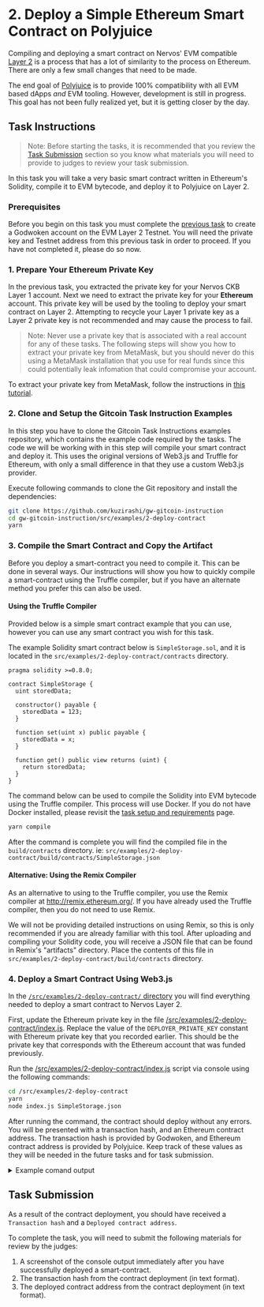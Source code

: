 # 2. Deploy a Simple Ethereum Smart Contract on Polyjuice

Compiling and deploying a smart contract on Nervos' EVM compatible [Layer 2](../conceptual-explainers/structure.md#layer-1--layer-2) is a process that has a lot of similarity to the process on Ethereum. There are only a few small changes that need to be made.

The end goal of [Polyjuice](../conceptual-explainers/frameworks.md#polyjuice) is to provide 100% compatibility with all EVM based dApps *and* EVM tooling. However, development is still in progress. This goal has not been fully realized yet, but it is getting closer by the day.

## Task Instructions

> Note: Before starting the tasks, it is recommended that you review the [Task Submission](#task-submission) section so you know what materials you will need to provide to judges to review your task submission.

In this task you will take a very basic smart contract written in Ethereum's Solidity, compile it to EVM bytecode, and deploy it to Polyjuice on Layer 2.

### Prerequisites

Before you begin on this task you must complete the [previous task](1.create.godwoken.account.md) to create a Godwoken account on the EVM Layer 2 Testnet. You will need the private key and Testnet address from this previous task in order to proceed. If you have not completed it, please do so now.

### 1. Prepare Your Ethereum Private Key

In the previous task, you extracted the private key for your Nervos CKB Layer 1 account. Next we need to extract the private key for your **Ethereum** account. This private key will be used by the tooling to deploy your smart contract on Layer 2. Attempting to recycle your Layer 1 private key as a Layer 2 private key is not recommended and may cause the process to fail.

> Note: Never use a private key that is associated with a real account for any of these tasks. The following steps will show you how to extract your private key from MetaMask, but you should never do this using a MetaMask installation that you use for real funds since this could potentially leak infomation that could compromise your account.

To extract your private key from MetaMask, follow the instructions in [this tutorial](../component-tutorials/5.extract.ethereum.private.key.md).

### 2. Clone and Setup the Gitcoin Task Instruction Examples

In this step you have to clone the Gitcoin Task Instructions examples repository, which contains the example code required by the tasks. The code we will be working with in this step will compile your smart contract and deploy it. This uses the original versions of Web3.js and Truffle for Ethereum, with only a small difference in that they use a custom Web3.js provider.

Execute following commands to clone the Git repository and install the dependencies:

```sh
git clone https://github.com/kuzirashi/gw-gitcoin-instruction
cd gw-gitcoin-instruction/src/examples/2-deploy-contract
yarn
```

### 3. Compile the Smart Contract and Copy the Artifact

Before you deploy a smart-contract you need to compile it. This can be done in several ways. Our instructions will show you how to quickly compile a smart-contract using the Truffle compiler, but if you have an alternate method you prefer this can also be used.

#### Using the Truffle Compiler

Provided below is a simple smart contract example that you can use, however you can use any smart contract you wish for this task.

The example Solidity smart contract below is `SimpleStorage.sol`, and it is located in the `src/examples/2-deploy-contract/contracts` directory.

```solidity
pragma solidity >=0.8.0;

contract SimpleStorage {
  uint storedData;

  constructor() payable {
    storedData = 123;
  }

  function set(uint x) public payable {
    storedData = x;
  }

  function get() public view returns (uint) {
    return storedData;
  }
}
```

The command below can be used to compile the Solidity into EVM bytecode using the Truffle compiler. This process will use Docker. If you do not have Docker installed, please revisit the [task setup and requirements](../task-setup-and-requirements/task-setup-and-requirements.md) page.

```sh
yarn compile
```

After the command is complete you will find the compiled file in the `build/contracts` directory. ie: `src/examples/2-deploy-contract/build/contracts/SimpleStorage.json`

#### Alternative: Using the Remix Compiler

As an alternative to using to the Truffle compiler, you use the Remix compiler at http://remix.ethereum.org/. If you have already used the Truffle compiler, then you do not need to use Remix.

We will not be providing detailed instructions on using Remix, so this is only recommended if you are already familiar with this tool. After uploading and compiling your Solidity code, you will receive a JSON file that can be found in Remix's "artifacts" directory. Place the contents of this file in `src/examples/2-deploy-contract/build/contracts` directory.

### 4. Deploy a Smart Contract Using Web3.js

In the [`/src/examples/2-deploy-contract/` directory](/src/examples/2-deploy-contract/) you will find everything needed to deploy a smart contract to Nervos Layer 2.

First, update the Ethereum private key in the file [/src/examples/2-deploy-contract/index.js](/src/examples/2-deploy-contract/index.js). Replace the value of the `DEPLOYER_PRIVATE_KEY` constant with Ethereum private key that you recorded earlier. This should be the private key that corresponds with the Ethereum account that was funded previously.

Run the [/src/examples/2-deploy-contract/index.js](/src/examples/2-deploy-contract/index.js) script via console using the following commands:

```sh
cd /src/examples/2-deploy-contract
yarn
node index.js SimpleStorage.json
```

After running the command, the contract should deploy without any errors. You will be presented with a transaction hash, and an Ethereum contract address. The transaction hash is provided by Godwoken, and Ethereum contract address is provided by Polyjuice. Keep track of these values as they will be needed in the future tasks and for task submission.

<details>
<summary>Example comand output</summary>

```txt
➜ node index.js SimpleStorage.json
Deploying contract...
Transaction hash: 0x266c4887b8ad47456cc12e135858d8cd96b4795f8a93036b18d917df970781ec
Deployed contract address: 0xC46e27169824290EcaEf6E14503C1a6DE72d41B0
```

</details>

## Task Submission

As a result of the contract deployment, you should have received a `Transaction hash` and a `Deployed contract address`.

To complete the task, you will need to submit the following materials for review by the judges:

1. A screenshot of the console output immediately after you have successfully deployed a smart-contract.
2. The transaction hash from the contract deployment (in text format).
3. The deployed contract address from the contract deployment (in text format).
